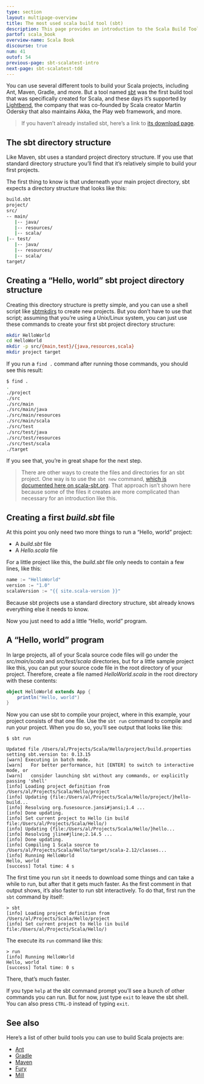 ```yaml
---
type: section
layout: multipage-overview
title: The most used scala build tool (sbt)
description: This page provides an introduction to the Scala Build Tool, sbt, including a simple 'Hello, world' project.
partof: scala_book
overview-name: Scala Book
discourse: true
num: 41
outof: 54
previous-page: sbt-scalatest-intro
next-page: sbt-scalatest-tdd
---
```




You can use several different tools to build your Scala projects, including Ant, Maven, Gradle, and more. But a tool named [sbt](http://www.scala-sbt.org) was the first build tool that was specifically created for Scala, and these days it’s supported by [Lightbend](https://www.lightbend.com), the company that was co-founded by Scala creator Martin Odersky that also maintains Akka, the Play web framework, and more.

>If you haven’t already installed sbt, here’s a link to [its download page](http://www.scala-sbt.org/download.html).



## The sbt directory structure

Like Maven, sbt uses a standard project directory structure. If you use that standard directory structure you’ll find that it’s relatively simple to build your first projects.

The first thing to know is that underneath your main project directory, sbt expects a directory structure that looks like this:

```bash
build.sbt
project/
src/
-- main/
   |-- java/
   |-- resources/
   |-- scala/
|-- test/
   |-- java/
   |-- resources/
   |-- scala/
target/
```


## Creating a “Hello, world” sbt project directory structure

Creating this directory structure is pretty simple, and you can use a shell script like [sbtmkdirs](https://alvinalexander.com/sbtmkdirs) to create new projects. But you don’t have to use that script; assuming that you’re using a Unix/Linux system, you can just use these commands to create your first sbt project directory structure:

```bash
mkdir HelloWorld
cd HelloWorld
mkdir -p src/{main,test}/{java,resources,scala}
mkdir project target
```

If you run a `find .` command after running those commands, you should see this result:

```bash
$ find .
.
./project
./src
./src/main
./src/main/java
./src/main/resources
./src/main/scala
./src/test
./src/test/java
./src/test/resources
./src/test/scala
./target
```

If you see that, you’re in great shape for the next step.

>There are other ways to create the files and directories for an sbt project. One way is to use the `sbt new` command, [which is documented here on scala-sbt.org](http://www.scala-sbt.org/1.x/docs/Hello.html). That approach isn’t shown here because some of the files it creates are more complicated than necessary for an introduction like this.



## Creating a first *build.sbt* file

At this point you only need two more things to run a “Hello, world” project:

- A *build.sbt* file
- A *Hello.scala* file

For a little project like this, the *build.sbt* file only needs to contain a few lines, like this:

```scala
name := "HelloWorld"
version := "1.0"
scalaVersion := "{{ site.scala-version }}"
```

Because sbt projects use a standard directory structure, sbt already knows everything else it needs to know.

Now you just need to add a little “Hello, world” program.



## A “Hello, world” program

In large projects, all of your Scala source code files will go under the *src/main/scala* and *src/test/scala* directories, but for a little sample project like this, you can put your source code file in the root directory of your project. Therefore, create a file named *HelloWorld.scala* in the root directory with these contents:

```scala
object HelloWorld extends App {
    println("Hello, world")
}
```

Now you can use sbt to compile your project, where in this example, your project consists of that one file. Use the `sbt run` command to compile and run your project. When you do so, you’ll see output that looks like this:

````
$ sbt run

Updated file /Users/al/Projects/Scala/Hello/project/build.properties setting sbt.version to: 0.13.15
[warn] Executing in batch mode.
[warn]   For better performance, hit [ENTER] to switch to interactive mode, or
[warn]   consider launching sbt without any commands, or explicitly passing 'shell'
[info] Loading project definition from /Users/al/Projects/Scala/Hello/project
[info] Updating {file:/Users/al/Projects/Scala/Hello/project/}hello-build...
[info] Resolving org.fusesource.jansi#jansi;1.4 ...
[info] Done updating.
[info] Set current project to Hello (in build file:/Users/al/Projects/Scala/Hello/)
[info] Updating {file:/Users/al/Projects/Scala/Hello/}hello...
[info] Resolving jline#jline;2.14.5 ...
[info] Done updating.
[info] Compiling 1 Scala source to /Users/al/Projects/Scala/Hello/target/scala-2.12/classes...
[info] Running HelloWorld 
Hello, world
[success] Total time: 4 s
````

The first time you run `sbt` it needs to download some things and can take a while to run, but after that it gets much faster. As the first comment in that output shows, it’s also faster to run sbt interactively. To do that, first run the `sbt` command by itself:

````
> sbt
[info] Loading project definition from /Users/al/Projects/Scala/Hello/project
[info] Set current project to Hello (in build file:/Users/al/Projects/Scala/Hello/)
````

The execute its `run` command like this:

````
> run
[info] Running HelloWorld 
Hello, world
[success] Total time: 0 s
````

There, that’s much faster.

If you type `help` at the sbt command prompt you’ll see a bunch of other commands you can run. But for now, just type `exit` to leave the sbt shell. You can also press `CTRL-D` instead of typing `exit`.



## See also

Here’s a list of other build tools you can use to build Scala projects are:

- [Ant](http://ant.apache.org/)
- [Gradle](https://gradle.org/)
- [Maven](https://maven.apache.org/)
- [Fury](https://fury.build)
- [Mill](http://www.lihaoyi.com/mill)









